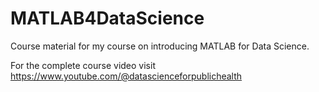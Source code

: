 # MATLAB4DataScience
Course material for my course on introducing MATLAB for Data Science.

For the complete course video visit https://www.youtube.com/@datascienceforpublichealth
